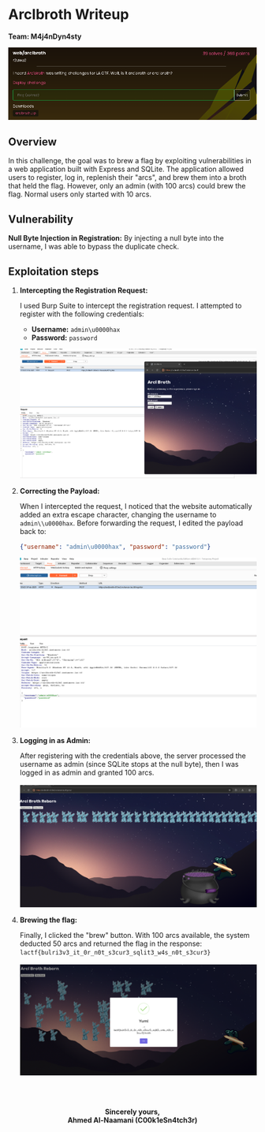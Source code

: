 # Arclbroth Writeup

**Team: M4j4nDyn4sty**

![Challenge Screenshot](./challenge.png)
## Overview

In this challenge, the goal was to brew a flag by exploiting vulnerabilities in a web application built with Express and SQLite. The application allowed users to register, log in, replenish their "arcs", and brew them into a broth that held the flag. However, only an admin (with 100 arcs) could brew the flag. Normal users only started with 10 arcs.


## Vulnerability

**Null Byte Injection in Registration:** By injecting a null byte into the username, I was able to bypass the duplicate check.


## Exploitation steps

1. **Intercepting the Registration Request:**

   I used Burp Suite to intercept the registration request. I attempted to register with the following credentials:

   - **Username:** `admin\u0000hax`
   - **Password:** `password`

   ![Intercepting the Registration Request Screenshot](./exploit1.png)

2. **Correcting the Payload:**

   When I intercepted the request, I noticed that the website automatically added an extra escape character, changing the username to `admin\\u0000hax`. Before forwarding the request, I edited the payload back to:

   ```json
   {"username": "admin\u0000hax", "password": "password"}
   ```
   ![Correcting the Payload Screenshot](./requestModification.png)
3. **Logging in as Admin:**

   After registering with the credentials above, the server processed the username as admin (since SQLite stops at the null byte), then I was logged in as admin and granted 100 arcs.
   <br><br>
   ![Logging in as Admin Screenshot](./100_arcs.png)
4. **Brewing the flag:**
  
   Finally, I clicked the "brew" button. With 100 arcs available, the system deducted 50 arcs and returned the flag in the response:
    `lactf{bulri3v3_it_0r_n0t_s3cur3_sqlit3_w4s_n0t_s3cur3}`
    <br><br>
   ![Brewing the Flag Screenshot](./flagPic.png)

<br><br>
<div align="center">
  <strong>Sincerely yours,</strong><br>
  <strong>Ahmed Al-Naamani (C00k1eSn4tch3r)</strong>
</div>



